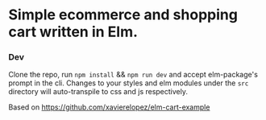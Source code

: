 Simple ecommerce and shopping cart written in Elm.
========================



### Dev
Clone the repo, run `npm install` && `npm run dev` and accept elm-package's prompt in the cli. Changes to your styles and elm modules under the `src` directory will auto-transpile to css and js respectively.


Based on https://github.com/xavierelopez/elm-cart-example
